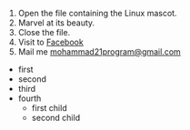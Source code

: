 1. Open the file containing the Linux mascot.
2. Marvel at its beauty.
4. Close the file.
5.  Visit to [Facebook](https://www.facebook.com)
6.  Mail me <mohammad21program@gmail.com>

+ first
+ second
+ third
+ fourth
    + first child
    + second child
